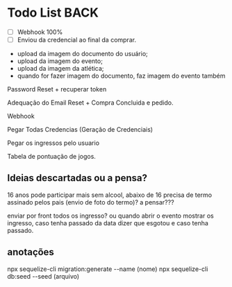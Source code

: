 # Todo List BACK

- [ ] Webhook 100%
- [ ] Enviou da credencial ao final da comprar.

- upload da imagem do documento do usuário;
- upload da imagem do evento;
- upload da imagem da atlética;
- quando for fazer imagem do documento, faz imagem do evento também

Password Reset + recuperar token

Adequação do Email Reset + Compra Concluida e pedido.

Webhook

Pegar Todas Credencias (Geração de Credenciais)

Pegar os ingressos pelo usuario

Tabela de pontuação de jogos.



## Ideias descartadas ou a pensa?

16 anos pode participar mais sem alcool, abaixo de 16 precisa de termo assinado pelos pais (envio de foto do termo)? a pensar???

enviar por front todos os ingresso? ou quando abrir o evento mostrar os ingresso, caso tenha passado da data dizer que esgotou e caso tenha passado.



## anotações

npx sequelize-cli migration:generate --name (nome)
npx sequelize-cli db:seed --seed (arquivo)